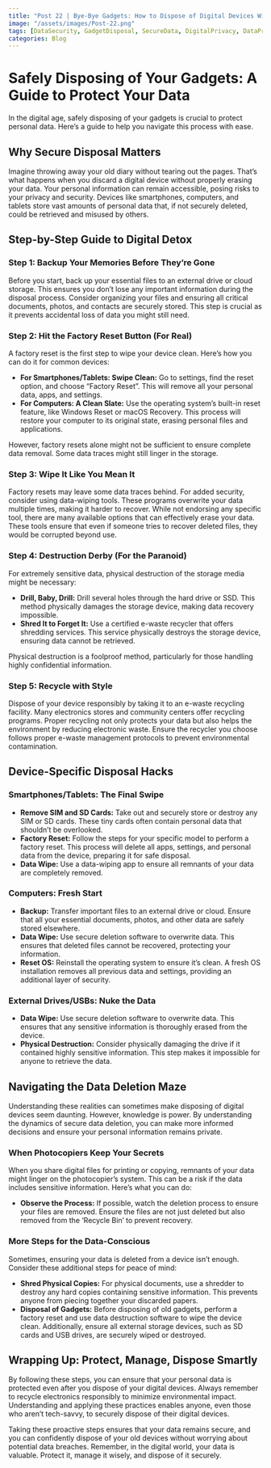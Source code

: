 ```yaml
---
title: "Post 22 | Bye-Bye Gadgets: How to Dispose of Digital Devices Without Losing Your Marbles"
image: "/assets/images/Post-22.png"
tags: [DataSecurity, GadgetDisposal, SecureData, DigitalPrivacy, DataProtection, CyberSecurity, DeviceDisposal, EwasteRecycling, DataWiping, SecureDisposal, TechSafety, PersonalData, DigitalSafety, DataDestruction, DigitalDetox]
categories: Blog
---
```

# Safely Disposing of Your Gadgets: A Guide to Protect Your Data

In the digital age, safely disposing of your gadgets is crucial to protect personal data. Here’s a guide to help you navigate this process with ease.

## Why Secure Disposal Matters

Imagine throwing away your old diary without tearing out the pages. That’s what happens when you discard a digital device without properly erasing your data. Your personal information can remain accessible, posing risks to your privacy and security. Devices like smartphones, computers, and tablets store vast amounts of personal data that, if not securely deleted, could be retrieved and misused by others.

## Step-by-Step Guide to Digital Detox

### Step 1: Backup Your Memories Before They’re Gone

Before you start, back up your essential files to an external drive or cloud storage. This ensures you don’t lose any important information during the disposal process. Consider organizing your files and ensuring all critical documents, photos, and contacts are securely stored. This step is crucial as it prevents accidental loss of data you might still need.

### Step 2: Hit the Factory Reset Button (For Real)

A factory reset is the first step to wipe your device clean. Here’s how you can do it for common devices:

- **For Smartphones/Tablets: Swipe Clean:** Go to settings, find the reset option, and choose “Factory Reset”. This will remove all your personal data, apps, and settings.
- **For Computers: A Clean Slate:** Use the operating system’s built-in reset feature, like Windows Reset or macOS Recovery. This process will restore your computer to its original state, erasing personal files and applications.

However, factory resets alone might not be sufficient to ensure complete data removal. Some data traces might still linger in the storage.

### Step 3: Wipe It Like You Mean It

Factory resets may leave some data traces behind. For added security, consider using data-wiping tools. These programs overwrite your data multiple times, making it harder to recover. While not endorsing any specific tool, there are many available options that can effectively erase your data. These tools ensure that even if someone tries to recover deleted files, they would be corrupted beyond use.

### Step 4: Destruction Derby (For the Paranoid)

For extremely sensitive data, physical destruction of the storage media might be necessary:

- **Drill, Baby, Drill:** Drill several holes through the hard drive or SSD. This method physically damages the storage device, making data recovery impossible.
- **Shred It to Forget It:** Use a certified e-waste recycler that offers shredding services. This service physically destroys the storage device, ensuring data cannot be retrieved.

Physical destruction is a foolproof method, particularly for those handling highly confidential information.

### Step 5: Recycle with Style

Dispose of your device responsibly by taking it to an e-waste recycling facility. Many electronics stores and community centers offer recycling programs. Proper recycling not only protects your data but also helps the environment by reducing electronic waste. Ensure the recycler you choose follows proper e-waste management protocols to prevent environmental contamination.

## Device-Specific Disposal Hacks

### Smartphones/Tablets: The Final Swipe

- **Remove SIM and SD Cards:** Take out and securely store or destroy any SIM or SD cards. These tiny cards often contain personal data that shouldn’t be overlooked.
- **Factory Reset:** Follow the steps for your specific model to perform a factory reset. This process will delete all apps, settings, and personal data from the device, preparing it for safe disposal.
- **Data Wipe:** Use a data-wiping app to ensure all remnants of your data are completely removed.

### Computers: Fresh Start

- **Backup:** Transfer important files to an external drive or cloud. Ensure that all your essential documents, photos, and other data are safely stored elsewhere.
- **Data Wipe:** Use secure deletion software to overwrite data. This ensures that deleted files cannot be recovered, protecting your information.
- **Reset OS:** Reinstall the operating system to ensure it’s clean. A fresh OS installation removes all previous data and settings, providing an additional layer of security.

### External Drives/USBs: Nuke the Data

- **Data Wipe:** Use secure deletion software to overwrite data. This ensures that any sensitive information is thoroughly erased from the device.
- **Physical Destruction:** Consider physically damaging the drive if it contained highly sensitive information. This step makes it impossible for anyone to retrieve the data.

## Navigating the Data Deletion Maze

Understanding these realities can sometimes make disposing of digital devices seem daunting. However, knowledge is power. By understanding the dynamics of secure data deletion, you can make more informed decisions and ensure your personal information remains private.

### When Photocopiers Keep Your Secrets

When you share digital files for printing or copying, remnants of your data might linger on the photocopier’s system. This can be a risk if the data includes sensitive information. Here’s what you can do:

- **Observe the Process:** If possible, watch the deletion process to ensure your files are removed. Ensure the files are not just deleted but also removed from the ‘Recycle Bin’ to prevent recovery.

### More Steps for the Data-Conscious

Sometimes, ensuring your data is deleted from a device isn’t enough. Consider these additional steps for peace of mind:

- **Shred Physical Copies:** For physical documents, use a shredder to destroy any hard copies containing sensitive information. This prevents anyone from piecing together your discarded papers.
- **Disposal of Gadgets:** Before disposing of old gadgets, perform a factory reset and use data destruction software to wipe the device clean. Additionally, ensure all external storage devices, such as SD cards and USB drives, are securely wiped or destroyed.

## Wrapping Up: Protect, Manage, Dispose Smartly

By following these steps, you can ensure that your personal data is protected even after you dispose of your digital devices. Always remember to recycle electronics responsibly to minimize environmental impact. Understanding and applying these practices enables anyone, even those who aren’t tech-savvy, to securely dispose of their digital devices. 

Taking these proactive steps ensures that your data remains secure, and you can confidently dispose of your old devices without worrying about potential data breaches. Remember, in the digital world, your data is valuable. Protect it, manage it wisely, and dispose of it securely.
